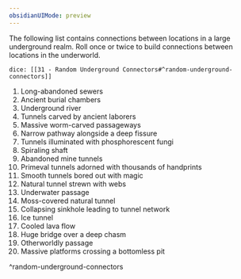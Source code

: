 ```yaml
---
obsidianUIMode: preview
---
```


The following list contains connections between locations in a large underground realm. Roll once or twice to build connections between locations in the underworld.

`dice: [[31 - Random Underground Connectors#^random-underground-connectors]]`

1. Long-abandoned sewers
2. Ancient burial chambers
3. Underground river
4. Tunnels carved by ancient laborers
5. Massive worm-carved passageways
6. Narrow pathway alongside a deep fissure
7. Tunnels illuminated with phosphorescent fungi
8. Spiraling shaft
9. Abandoned mine tunnels
10. Primeval tunnels adorned with thousands of handprints
11. Smooth tunnels bored out with magic
12. Natural tunnel strewn with webs
13. Underwater passage
14. Moss-covered natural tunnel
15. Collapsing sinkhole leading to tunnel network
16. Ice tunnel
17. Cooled lava flow
18. Huge bridge over a deep chasm
19. Otherworldly passage
20. Massive platforms crossing a bottomless pit

^random-underground-connectors
